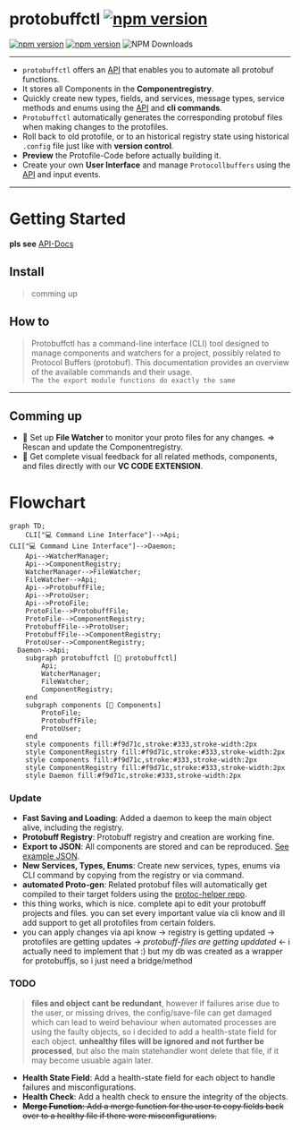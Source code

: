 # protobuffctl [![npm version](https://img.shields.io/badge/alpha-v.1.0.0-green)](https://www.npmjs.com/package/protobuffctl)
[![npm version](https://img.shields.io/badge/protoc_v26.0-binary-blue)](https://www.npmjs.com/package/protobuffctl)
[![npm version](https://badge.fury.io/js/protobuffctl.svg)](https://badge.fury.io/js/protobuffctl)
![NPM Downloads](https://img.shields.io/npm/dw/protobuffctl)



---
- `protobuffctl` offers an  [API](https://ji-podhead.github.io/protobuffctl/) that enables you to automate all protobuf functions.
- It stores all Components in the **Componentregistry**. <br> 
- Quickly create new types, fields, and services, message types, service methods and enums using the [API](https://ji-podhead.github.io/protobuffctl/) and **cli commands**.<br>
- `Protobuffctl` automatically generates the corresponding protobuf files when making changes to the protofiles.<br>
- Roll back to old protofile, or to an historical registry state using historical `.config` file just like with **version control**.<br>
- **Preview** the Protofile-Code before actually building it.<br>
- Create your own **User Interface** and manage `Protocollbuffers` using the [API](https://ji-podhead.github.io/protobuffctl/) and input events.<br>
---
# Getting Started
**pls see** [API-Docs](https://ji-podhead.github.io/protobuffctl/) 
## Install
> comming up

## How to
> Protobuffctl has a command-line interface (CLI) tool designed to manage components and watchers for a project,   possibly related to Protocol Buffers (protobuf). This documentation provides an overview of the available commands and their usage. <br>
> `The the export module functions do exactly the same`
  


---

## Comming up
- 🚧 Set up **File Watcher** to monitor your proto files for any changes. => Rescan and update the Componentregistry.<br>
- 🚧 Get complete visual feedback for all related methods, components, and files directly with our **VC CODE EXTENSION**.<br> 


# Flowchart

```mermaid
graph TD;
    CLI["💻 Command Line Interface"]-->Api;
CLI["💻 Command Line Interface"]-->Daemon;
    Api-->WatcherManager;
    Api-->ComponentRegistry;
    WatcherManager-->FileWatcher;
    FileWatcher-->Api;
    Api-->ProtobuffFile;
    Api-->ProtoUser;
    Api-->ProtoFile;
    ProtoFile-->ProtobuffFile;
    ProtoFile-->ComponentRegistry;
    ProtobuffFile-->ProtoUser;
    ProtobuffFile-->ComponentRegistry;
    ProtoUser-->ComponentRegistry;
  Daemon-->Api;
    subgraph protobuffctl [🏢 protobuffctl]
        Api;
        WatcherManager;
        FileWatcher;
        ComponentRegistry;
    end
    subgraph components [🔧 Components]
        ProtoFile;
        ProtobuffFile;
        ProtoUser;
    end
    style components fill:#f9d71c,stroke:#333,stroke-width:2px
    style ComponentRegistry fill:#f9d71c,stroke:#333,stroke-width:2px
    style components fill:#f9d71c,stroke:#333,stroke-width:2px
    style ComponentRegistry fill:#f9d71c,stroke:#333,stroke-width:2px
    style Daemon fill:#f9d71c,stroke:#333,stroke-width:2px

```

### Update
- **Fast Saving and Loading**: Added a daemon to keep the main object alive, including the registry.
- **Protobuff Registry**: Protobuff registry and creation are working fine.
- **Export to JSON**: All components are stored and can be reproduced. [See example JSON](https://github.com/ji-podhead/protobuffctl/blob/main/protobuffctl.json).
- **New Services, Types, Enums**: Create new services, types, enums via CLI command by copying from the registry or via command. 
- **automated Proto-gen**:  Related protobuf files will automatically get compiled to their target folders using the [protoc-helper repo](https://github.com/ji-podhead/protoc-helper).
- this thing works, which is nice. complete api to edit your protobuff  projects and files. you can set every important value via cli know and ill add support to get all protofiles from certain folders.
- you can apply changes via api know -> registry is getting updated -> protofiles are getting updates -> *protobuff-files are getting upddated* <- i actually need to implement that :)  but my db was created as a wrapper for protobuffjs, so i just need a bridge/method
### TODO
> **files and object cant be redundant**, however if failures arise due to the user, or missing drives, the config/save-file can get damaged which can lead to weird behaviour when automated processes are using the faulty objects, so i decided to add a health-state field for each object. **unhealthy files will be ignored and not further be processed**, but also the main statehandler wont delete that file, if it may become usuable again later.
- **Health State Field**: Add a health-state field for each object to handle failures and misconfigurations.
- **Health Check**: Add a health check to ensure the integrity of the objects.
- ~~**Merge Function**: Add a merge function for the user to copy fields back over to a healthy file if there were misconfigurations.~~


